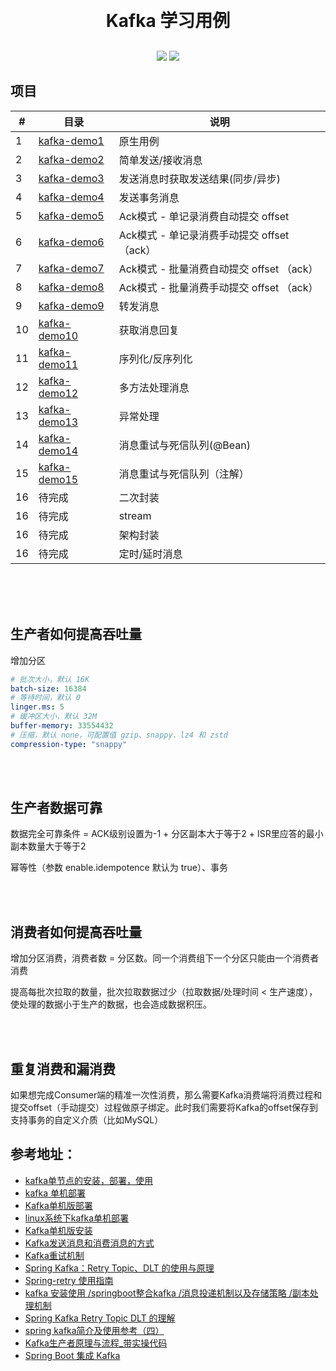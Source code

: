 <h1 align="center" style="margin: 30px 0 30px; font-weight: bold;">Kafka 学习用例</h1>
<p align="center">
	<a href="#"><img src="https://img.shields.io/badge/Springboot-2.3.12-blue"></a>
	<a href="#"><img src="https://img.shields.io/badge/license%20-MIT-green"></a>

## 项目

| #   | 目录           | 说明                             |
|-----|-------------------------------|--------------------------------|
| 1   | [kafka-demo1](./kafka-demo1)  | 原生用例                           |
| 2   | [kafka-demo2](./kafka-demo2)  | 简单发送/接收消息                      |
| 3   | [kafka-demo3](./kafka-demo3)  | 发送消息时获取发送结果(同步/异步)             |
| 4   | [kafka-demo4](./kafka-demo4)  | 发送事务消息                         |
| 5   | [kafka-demo5](./kafka-demo5)  | Ack模式 - 单记录消费自动提交 offset       |
| 6   | [kafka-demo6](./kafka-demo6)  | Ack模式 - 单记录消费手动提交 offset （ack） |
| 7   | [kafka-demo7](./kafka-demo7)  | Ack模式 - 批量消费自动提交 offset （ack）  |
| 8   | [kafka-demo8](./kafka-demo8)  | Ack模式 - 批量消费手动提交 offset （ack）  |
| 9   | [kafka-demo9](./kafka-demo9)  | 转发消息                           |
| 10  | [kafka-demo10](./kafka-demo10) | 获取消息回复                         |
| 11  | [kafka-demo11](./kafka-demo11) | 序列化/反序列化                       |
| 12  | [kafka-demo12](./kafka-demo12) | 多方法处理消息                        |
| 13  | [kafka-demo13](./kafka-demo13) | 异常处理                           |
| 14  | [kafka-demo14](./kafka-demo14) | 消息重试与死信队列(@Bean)               |
| 15  | [kafka-demo15](./kafka-demo15) | 消息重试与死信队列（注解）                  |
| 16  | 待完成 | 二次封装                           |
| 16  | 待完成 | stream                         |
| 16  | 待完成 | 架构封装                           |
| 16  | 待完成 | 定时/延时消息                        |


<br>
<br>
<br>





## 生产者如何提高吞吐量

增加分区

```yaml
# 批次大小，默认 16K
batch-size: 16384
# 等待时间，默认 0
linger.ms: 5
# 缓冲区大小，默认 32M
buffer-memory: 33554432
# 压缩，默认 none，可配置值 gzip、snappy、lz4 和 zstd 
compression-type: "snappy"
```


<br>
<br>



## 生产者数据可靠

数据完全可靠条件 = ACK级别设置为-1 + 分区副本大于等于2 + ISR里应答的最小副本数量大于等于2 

幂等性（参数 enable.idempotence 默认为 true）、事务


<br>
<br>



## 消费者如何提高吞吐量

增加分区消费，消费者数 = 分区数。同一个消费组下一个分区只能由一个消费者消费

提高每批次拉取的数量，批次拉取数据过少（拉取数据/处理时间 < 生产速度），使处理的数据小于生产的数据，也会造成数据积压。



<br>
<br>



## 重复消费和漏消费

如果想完成Consumer端的精准一次性消费，那么需要Kafka消费端将消费过程和提交offset（手动提交）过程做原子绑定。此时我们需要将Kafka的offset保存到支持事务的自定义介质（比如MySQL）



## 参考地址：

* [kafka单节点的安装，部署，使用](https://www.cnblogs.com/biehongli/p/10216309.html)
* [kafka 单机部署](https://www.jianshu.com/p/a743712beda5)
* [Kafka单机版部署](https://www.cnblogs.com/szx666/p/14635910.html)
* [linux系统下kafka单机部署](https://www.modb.pro/db/185916)
* [Kafka单机版安装](https://developer.aliyun.com/article/1164146)
* [Kafka发送消息和消费消息的方式](https://blog.csdn.net/qq_37958845/article/details/105675131)
* [Kafka重试机制](https://www.51cto.com/article/722619.html)
* [Spring Kafka：Retry Topic、DLT 的使用与原理](https://zhuanlan.zhihu.com/p/554967177)
* [Spring-retry 使用指南](https://bbs.huaweicloud.com/blogs/360085)
* [kafka 安装使用 /springboot整合kafka /消息投递机制以及存储策略 /副本处理机制](https://blog.csdn.net/qq_41463655/article/details/125180597)
* [Spring Kafka Retry Topic DLT 的理解](https://juejin.cn/post/7208771469928038459)
* [spring kafka简介及使用参考（四）](https://shiker.tech/archives/39#4.2.-%E9%9D%9E%E9%98%BB%E5%A1%9E%E9%87%8D%E8%AF%95)
* [Kafka生产者原理与流程_带实操代码](https://blog.csdn.net/manformer/article/details/129963130)
* [Spring Boot 集成 Kafka](https://codearea.cc/post/Spring%20Boot%20%E9%9B%86%E6%88%90%20Kafka)